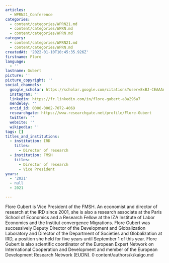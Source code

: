 ```yaml
---
articles:
  - WPRN21_Conference
categories:
  - content/categories/WPRN21.md
  - content/categories/WPRN.md
  - content/categories/WPRN.md
category:
  - content/categories/WPRN21.md
  - content/categories/WPRN.md
createdAt: '2022-01-10T10:45:35.926Z'
firstname: Flore
language:
  - ''
lastname: Gubert
picture: ''
picture_copyright: ''
social_channels:
  google_scholar: https://scholar.google.com/citations?user=8xBJ-CEAAAAJ&hl=fr
  instagram: ''
  linkedin: https://fr.linkedin.com/in/flore-gubert-a8a296a7
  mendeley: ''
  orcid_id: 0000-0002-7072-4069
  researchgate: https://www.researchgate.net/profile/Flore-Gubert
  twitter: ''
  website: ''
  wikipedia: ''
tags: []
titles_and_institutions:
  - institution: IRD
    titles:
      - Director of research
  - institution: FMSH
    titles:
      - Director of research
      - Vice President
years:
  - '2021'
  - null
  - 2021

---
```

Flore Gubert is Vice President of the FMSH. An economist and director of research at the IRD since 2001, she is also a research associate at the Paris School of Economics and a Research Fellow at the IZA Institute of Labor Economics and the Institut convergence Migrations. Flore Gubert was successively Deputy Director of the Development and Globalization Laboratory and Director of the Department of Societies and Globalization at IRD, a position she held for five years until September 1 of this year. Flore Gubert is also scientific coordinator of the European Expert Network on International Cooperation and Development and member of the European Development Research Network (EUDN).
0 content/authors/k/kaigo.md